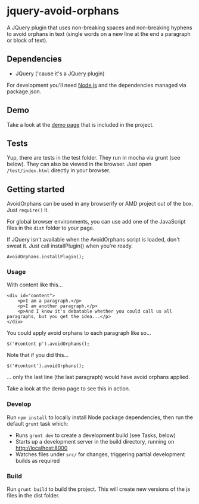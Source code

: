 # jquery-avoid-orphans

A JQuery plugin that uses non-breaking spaces and non-breaking hyphens to avoid orphans in text (single words
on a new line at the end a paragraph or block of text).

## Dependencies

* JQuery ('cause it's a JQuery plugin)

For development you'll need [Node.js](http://nodejs.org/download/) and the dependencies managed via package.json.

## Demo

Take a look at the [demo page](build/demo.js) that is included in the project.

## Tests

Yup, there are tests in the test folder. They run in mocha via grunt (see below). They can also be viewed in the
browser. Just open `/test/index.html` directly in your browser.

## Getting started

AvoidOrphans can be used in any browserify or AMD project out of the box. Just `require()` it.

For global browser environments, you can use add one of the JavaScript files in the `dist` folder to your page.

If JQuery isn't available when the AvoidOrphans script is loaded, don't sweat it. Just call installPlugin() when
you're ready.

	AvoidOrphans.installPlugin();

### Usage

With content like this...

	<div id="content">
		<p>I am a paragraph.</p>
		<p>I am another paragraph.</p>
		<p>And I know it's debatable whether you could call us all paragraphs, but you get the idea...</p>
	</div>

You could apply avoid orphans to each paragraph like so...

	$('#content p').avoidOrphans();

Note that if you did this...

	$('#content').avoidOrphans();

... only the last line (the last paragraph) would have avoid orphans applied.

Take a look at the demo page to see this in action.

### Develop

Run `npm install` to locally install Node package dependencies, then run the default `grunt` task which:

* Runs `grunt dev` to create a development build (see Tasks, below)
* Starts up a development server in the build directory, running on [http://localhost:8000](http://localhost:8000)
* Watches files under `src/` for changes, triggering partial development builds as required

### Build

Run `grunt build` to build the project. This will create new versions of the js files in the dist folder.
